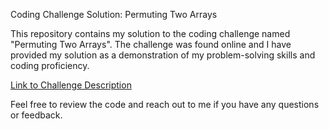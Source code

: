 Coding Challenge Solution: Permuting Two Arrays

This repository contains my solution to the coding challenge named "Permuting Two Arrays". The challenge was found online and I have provided my solution as a demonstration of my problem-solving skills and coding proficiency.

[Link to Challenge Description](https://www.hackerrank.com/challenges/three-month-preparation-kit-two-arrays/problem?isFullScreen=true&h_l=interview&playlist_slugs%5B%5D=preparation-kits&playlist_slugs%5B%5D=three-month-preparation-kit&playlist_slugs%5B%5D=three-month-week-three)

Feel free to review the code and reach out to me if you have any questions or feedback.
